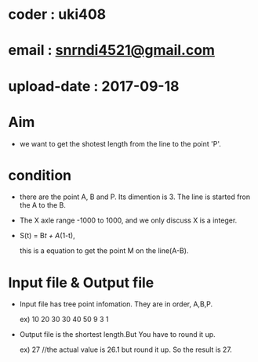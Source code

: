# coder : uki408
# email : snrndi4521@gmail.com
# upload-date : 2017-09-18

# Aim 
- we want to get the shotest length from the line to the point 'P'.

# condition
- there are the point A, B and P. Its dimention is 3. The line is started fron the A to the B. 

- The X axle range -1000 to 1000, and we only discuss X is a integer.

- S(t) = B*t + A*(1-t),

  this is a equation to get the point M on the line(A-B).

# Input file & Output file
- Input file has tree point infomation. They are in order, A,B,P.

  ex) 10 20 30
	  30 40 50
	  9  3  1
- Output file is the shortest length.But You have to round it up.

  ex) 27
	//the actual value is 26.1 but round it up. So the result is 27.

